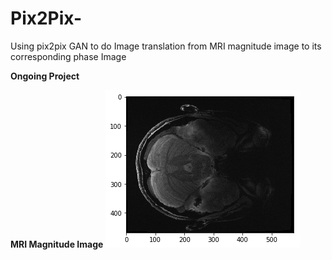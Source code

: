 # Pix2Pix-
Using pix2pix GAN to do Image translation from MRI magnitude image to its corresponding phase Image

**Ongoing Project**

**MRI Magnitude Image**
![](MRI_Magnitude.png)
